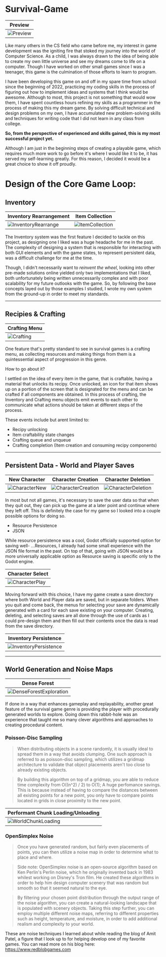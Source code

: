# Survival-Game

|Preview|
|----|
|![Preview](https://media.discordapp.net/attachments/1044495816489967626/1067299314675761232/preview.gif)|

Like many others in the CS field who came before me, my interest in game development was the igniting fire that stoked my journey into the world of Computer Science.
As a child, I was always drawn to the idea of being able to create my own little universe and see my dreams come to life on a computer.
Though I have worked on other small games since I was a teenager, this game is the culmination of those efforts to learn to program.

I have been developing this game on and off in my spare time from school since the beginning of 2022, practicing my coding skills in the process of figuring out how to implement ideas and systems that I think would be awesome.
Although to most, this project is not something that would wow them, I have spent countless hours refining my skills as a programmer in the process of making this my dream game. By solving difficult technical and design problems on my own, I have accumulated new problem-solving skills and techniques for writing code that I did not learn in any class from college.

**So, from the perspective of experienced and skills gained, this is my most successful project yet.**

Although I am just in the beginning steps of creating a playable game, which requires much more work to go before it's where I would like it to be, it has served my self-learning greatly. For this reason, I decided it would be a great choice to show it off proudly.

# Design of the Core Game Loop:

## Inventory

|Inventory Rearrangement|Item Collection|
|----|----|
|![InventoryRearrange](https://media.discordapp.net/attachments/1044495816489967626/1067293454650064926/inventory-rearrange.gif)|![ItemCollection](https://media.discordapp.net/attachments/1044495816489967626/1067293439420538930/tree-chopping.gif)

The Inventory system was the first feature I decided to tackle on this project, as designing one I liked was a huge headache for me in the past.
The complexity of designing a system that is responsible for interacting with both GUI elements and with the game states, to represent persistent data, was a difficult challenge for me at the time.

Though, I didn't necessarily want to *reinvent the wheel*, looking into other pre-made solutions online yielded only two implementations that I liked, both unfortunately being written unnecessarily complex and with poor scalability for my future outlooks with the game.
So, by following the base concepts layed out by those examples I studied, I wrote my own system from the ground-up in order to meet my standards.

---

## Recipies & Crafting

|Crafting Menu|
|----|
|![Crafting](https://cdn.discordapp.com/attachments/1044495816489967626/1067293461897814026/crafting.gif)|

One feature that's pretty standard to see in survival games is a crafting menu, as collecting resources and making things from them is a quintessential aspect of progression in this genre.

How to go about it?

I settled on the idea of every item in the game, that is craftable, having a material that unlocks its recipy.
Once unlocked, an icon for that item shows up on a portion of the screen that is designated for the menu and can be crafted if all components are obtained.
In this process of crafting, the Inventory and Crafting menu objects emit events to each other to communicate what actions should be taken at different steps of the process.

These events include but arent limited to:

- Recipy unlocking
- Item craftability state changes
- Crafting queue and unqueue
- Crafting completion (Item creation and consuming recipy components)

---

## Persistent Data - World and Player Saves

|New Character|Character Creation|Character Deletion|
|----|----|----|
|![CharacterNew](https://cdn.discordapp.com/attachments/1044495816489967626/1067295428476940318/character-new.gif)|![CharacterCreation](https://cdn.discordapp.com/attachments/1044495816489967626/1067293407183110255/character-creation.gif)|![CharacterDeletion](https://cdn.discordapp.com/attachments/1044495816489967626/1067293431958876171/character-delete.gif)

In most but not all games, it's necessary to save the user data so that when they quit out, they can pick up the game at a later point and continue where they left off.
This is definitely the case for my game so I looked into a couple possible options for doing so.

- Resource Persistence
- JSON

While resource persistence was a cool, Godot officially supported option for saving well- ...Resources, I already had some small experience with the JSON file format in the past. On top of that, going with JSON would be a more universally applicable option as Resource saving is specific only to the Godot engine.

|Character Select|
|----|
|![CharacterPlay](https://cdn.discordapp.com/attachments/1044495816489967626/1067293422693650443/character-play.gif)|

Moving forward with this choice, I have my game create a save directory where both World and Player data are saved, but in separate folders.
When you quit and come back, the menus for selecting your save are dynamically generated with a card for each save existing on your computer.
Creating, deleting, and selecting saves are all done through the use of cards as I could pre-design them and then fill out their contents once the data is read from the save directory.

|Inventory Persistence|
|----|
|![InventoryPersistence](https://cdn.discordapp.com/attachments/1044495816489967626/1067293446437621760/inventory-persistence.gif)|

---

## World Generation and Noise Maps

|Dense Forest|
|----|
|![DenseForestExploration](https://cdn.discordapp.com/attachments/1044495816489967626/1067293476275900456/dense-forest-exploration.gif)|

If done in a way that enhances gameplay and replayability, another great feature of the survival game genre is providing the player with procedurally generated worlds to explore.
Going down this rabbit-hole was an experience that taught me so many clever algorithms and approaches to creating procedural content.

### Poisson-Disc Sampling
    
> When distributing objects in a scene randomly, it is usually ideal to spread them in a way that avoids clumping.
> One such approach is referred to as poisson-disc sampling, which utilizes a gridmap architecture to validate that object placements aren't too close to already existing objects. 

> By building this algorithm on top of a gridmap, you are able to reduce time complexity from O((n^2) / 2) to O(1); A huge perfomance savings.
> This is because instead of having to compare the distances between all existing points for a new point, you only have to compare points located in grids in close proximity to the new point.

|Performant Chunk Loading/Unloading|
|----|
|![WorldChunkLoading](https://media.discordapp.net/attachments/1044495816489967626/1067293490339381248/world-chunk-loading.gif)|

### OpenSimplex Noise

> Once you have generated random, but fairly even placements of points, you can then utilize a noise map in order to determine what to place and where.
    
> Side note:
> OpenSimplex noise is an open-source algorithm based on Ken Perlin's Perlin noise, which he originally invented back in 1983 whilest working on Disney's Tron film.
> He created these algorithms in order to help him design computer scenery that was random but smooth so that it seemed natural to the eye.

> By filtering your chosen point distribution through the output range of the noise algorithm, you can create a natural-looking landscape that is populated with scenery objects.
> Taking this step further, you can employ multiple different noise maps, referring to different properties such as height, temperature, and moisture, in order to add additional realism and complexity to your world.

These are noise techniques I learned about while reading the blog of Amit Patel, a figure that I look up to for helping develop one of my favorite games. You can read more on his blog here:
https://www.redblobgames.com
